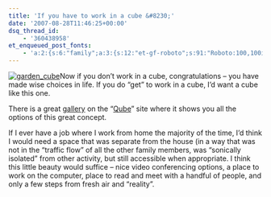 ```yaml
---
title: 'If you have to work in a cube &#8230;'
date: '2007-08-28T11:46:25+00:00'
dsq_thread_id:
    - '360438958'
et_enqueued_post_fonts:
    - 'a:2:{s:6:"family";a:3:{s:12:"et-gf-roboto";s:91:"Roboto:100,100italic,300,300italic,regular,italic,500,500italic,700,700italic,900,900italic";s:22:"et-gf-roboto-condensed";s:59:"Roboto+Condensed:300,300italic,regular,italic,700,700italic";s:17:"et-gf-roboto-slab";s:51:"Roboto+Slab:100,200,300,regular,500,600,700,800,900";}s:6:"subset";a:7:{i:0;s:9:"latin-ext";i:1;s:5:"greek";i:2;s:9:"greek-ext";i:3;s:10:"vietnamese";i:4;s:8:"cyrillic";i:5;s:5:"latin";i:6;s:12:"cyrillic-ext";}}'
---
```


[![garden_cube](http://www.bruceabernethy.com/wp-content/uploads/WindowsLiveWriter/Ifyouhavetoworkinacube_9780/garden_cube_thumb.jpg)](http://www.bruceabernethy.com/wp-content/uploads/WindowsLiveWriter/Ifyouhavetoworkinacube_9780/garden_cube.jpg)Now if you don’t work in a cube, congratulations – you have made wise choices in life. If you do “get” to work in a cube, I’d want a cube like this one.

There is a great [gallery](http://www.theqube.co.uk/gallery.php) on the “[Qube](http://www.theqube.co.uk/)” site where it shows you all the options of this great concept.

If I ever have a job where I work from home the majority of the time, I’d think I would need a space that was separate from the house (in a way that was not in the “traffic flow” of all the other family members, was “sonically isolated” from other activity, but still accessible when appropriate. I think this little beauty would suffice – nice video conferencing options, a place to work on the computer, place to read and meet with a handful of people, and only a few steps from fresh air and “reality”.